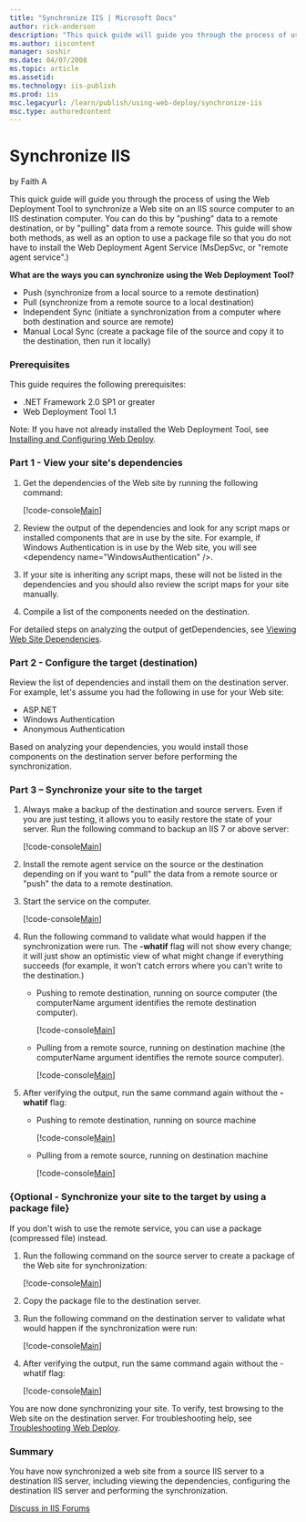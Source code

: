 ```yaml
---
title: "Synchronize IIS | Microsoft Docs"
author: rick-anderson
description: "This quick guide will guide you through the process of using the Web Deployment Tool to synchronize a Web site on an IIS source computer to an IIS destinatio..."
ms.author: iiscontent
manager: soshir
ms.date: 04/07/2008
ms.topic: article
ms.assetid: 
ms.technology: iis-publish
ms.prod: iis
msc.legacyurl: /learn/publish/using-web-deploy/synchronize-iis
msc.type: authoredcontent
---
```

Synchronize IIS
====================
by Faith A

This quick guide will guide you through the process of using the Web Deployment Tool to synchronize a Web site on an IIS source computer to an IIS destination computer. You can do this by "pushing" data to a remote destination, or by "pulling" data from a remote source. This guide will show both methods, as well as an option to use a package file so that you do not have to install the Web Deployment Agent Service (MsDepSvc, or "remote agent service".)

**What are the ways you can synchronize** **using the Web Deployment Tool?**

- Push (synchronize from a local source to a remote destination)
- Pull (synchronize from a remote source to a local destination)
- Independent Sync (initiate a synchronization from a computer where both destination and source are remote)
- Manual Local Sync (create a package file of the source and copy it to the destination, then run it locally)

### Prerequisites

This guide requires the following prerequisites:

- .NET Framework 2.0 SP1 or greater
- Web Deployment Tool 1.1

Note: If you have not already installed the Web Deployment Tool, see [Installing and Configuring Web Deploy](../../install/installing-publishing-technologies/installing-and-configuring-web-deploy.md "Installing Web Deploy").

### Part 1 - View your site's dependencies

1. Get the dependencies of the Web site by running the following command:  

    [!code-console[Main](synchronize-iis/samples/sample1.cmd)]
2. Review the output of the dependencies and look for any script maps or installed components that are in use by the site. For example, if Windows Authentication is in use by the Web site, you will see &lt;dependency name="WindowsAuthentication" /&gt;.
3. If your site is inheriting any script maps, these will not be listed in the dependencies and you should also review the script maps for your site manually.
4. Compile a list of the components needed on the destination.

For detailed steps on analyzing the output of getDependencies, see [Viewing Web Site Dependencies](viewing-web-site-dependencies.md "Viewing Web Site Dependencies").

### Part 2 - Configure the target (destination)

Review the list of dependencies and install them on the destination server. For example, let's assume you had the following in use for your Web site:

- ASP.NET
- Windows Authentication
- Anonymous Authentication

Based on analyzing your dependencies, you would install those components on the destination server before performing the synchronization.

### Part 3 – Synchronize your site to the target

1. Always make a backup of the destination and source servers. Even if you are just testing, it allows you to easily restore the state of your server. Run the following command to backup an IIS 7 or above server:  

    [!code-console[Main](synchronize-iis/samples/sample2.cmd)]
2. Install the remote agent service on the source or the destination depending on if you want to "pull" the data from a remote source or "push" the data to a remote destination.
3. Start the service on the computer.  

    [!code-console[Main](synchronize-iis/samples/sample3.cmd)]
4. Run the following command to validate what would happen if the synchronization were run. The **-whatif** flag will not show every change; it will just show an optimistic view of what might change if everything succeeds (for example, it won't catch errors where you can't write to the destination.)  

    - Pushing to remote destination, running on source computer (the computerName argument identifies the remote destination computer).  

        [!code-console[Main](synchronize-iis/samples/sample4.cmd)]
    - Pulling from a remote source, running on destination machine (the computerName argument identifies the remote source computer).  

        [!code-console[Main](synchronize-iis/samples/sample5.cmd)]
5. After verifying the output, run the same command again without the **-whatif** flag:  

    - Pushing to remote destination, running on source machine  

        [!code-console[Main](synchronize-iis/samples/sample6.cmd)]
    - Pulling from a remote source, running on destination machine  

        [!code-console[Main](synchronize-iis/samples/sample7.cmd)]

### {Optional - Synchronize your site to the target by using a package file}

If you don't wish to use the remote service, you can use a package (compressed file) instead.

1. Run the following command on the source server to create a package of the Web site for synchronization:  

    [!code-console[Main](synchronize-iis/samples/sample8.cmd)]
2. Copy the package file to the destination server.
3. Run the following command on the destination server to validate what would happen if the synchronization were run:  

    [!code-console[Main](synchronize-iis/samples/sample9.cmd)]
4. After verifying the output, run the same command again without the -whatif flag:  

    [!code-console[Main](synchronize-iis/samples/sample10.cmd)]

You are now done synchronizing your site. To verify, test browsing to the Web site on the destination server. For troubleshooting help, see [Troubleshooting Web Deploy](../troubleshooting-web-deploy/troubleshooting-web-deploy.md "Troubleshooting Web Deploy").

### Summary

You have now synchronized a web site from a source IIS server to a destination IIS server, including viewing the dependencies, configuring the destination IIS server and performing the synchronization.

[Discuss in IIS Forums](https://forums.iis.net/1144.aspx)